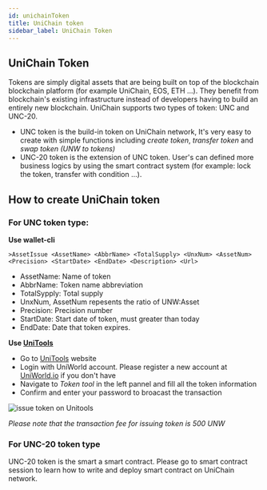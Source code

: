 ```yaml
---
id: unichainToken
title: UniChain token
sidebar_label: UniChain Token
---
```



## UniChain Token

Tokens are simply digital assets that are being built on top of the blockchain blockchain platform (for example UniChain, EOS, ETH ...). They benefit from blockchain's existing infrastructure instead of developers having to build an entirely new blockchain. UniChain supports two types of token: UNC and UNC-20. 
- UNC token is the build-in token on UniChain network, It's very easy to create with simple functions including *create token*, *transfer token* and *swap token (UNW to tokens)*
- UNC-20 token is the extension of UNC token. User's can defined more business logics by using the smart contract system (for example: lock the token, transfer with condition ...). 

## How to create UniChain token

### For UNC token type:
**Use wallet-cli**
```
>AssetIssue <AssetName> <AbbrName> <TotalSupply> <UnxNum> <AssetNum> <Precision> <StartDate> <EndDate> <Description> <Url>
```
- AssetName: Name of token
- AbbrName: Token name abbreviation
- TotalSypply: Total supply
- UnxNum, AssetNum repesents the ratio of UNW:Asset
- Precision: Precision number
- StartDate: Start date of token, must greater than today
- EndDate: Date that token expires.

**Use [UniTools](https://utools.unichain.world)**
- Go to [UniTools](https://utools.unichain.world) website
- Login with UniWorld account. Please register a new account at [UniWorld.io](https://accounts.uniworld.io) if you don't have 
- Navigate to *Token tool* in the left pannel and fill all the token information
- Confirm and enter your password to broacast the transaction

![issue token on Unitools](../img/create_token.png) 

*Please note that the transaction fee for issuing token is 500 UNW*

### For UNC-20 token type
UNC-20 token is the smart a smart contract. Please go to smart contract session to learn how to write and deploy smart contract on UniChain network.